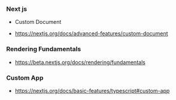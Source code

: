 ### Next js 

- Custom Document 

- https://nextjs.org/docs/advanced-features/custom-document

### Rendering Fundamentals

- https://beta.nextjs.org/docs/rendering/fundamentals

### Custom App 

- https://nextjs.org/docs/basic-features/typescript#custom-app

